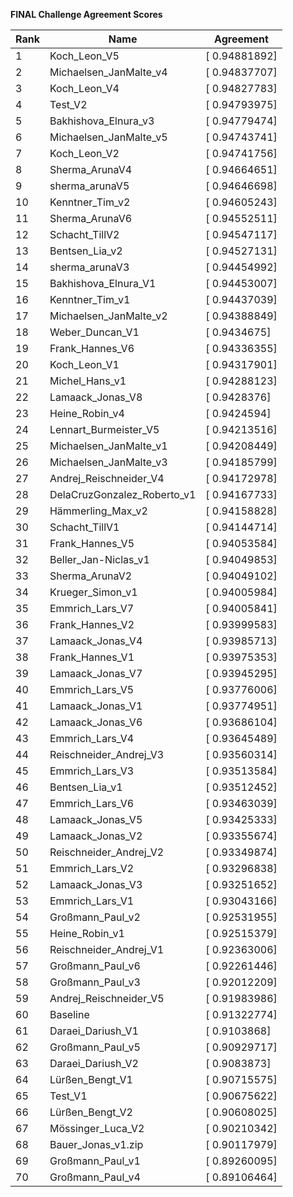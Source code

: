 **FINAL Challenge Agreement Scores**



|Rank|Name|Agreement|
|----|-----|---|
|1|Koch_Leon_V5|[ 0.94881892]|
|2|Michaelsen_JanMalte_v4|[ 0.94837707]|
|3|Koch_Leon_V4|[ 0.94827783]|
|4|Test_V2|[ 0.94793975]|
|5|Bakhishova_Elnura_v3|[ 0.94779474]|
|6|Michaelsen_JanMalte_v5|[ 0.94743741]|
|7|Koch_Leon_V2|[ 0.94741756]|
|8|Sherma_ArunaV4|[ 0.94664651]|
|9|sherma_arunaV5|[ 0.94646698]|
|10|Kenntner_Tim_v2|[ 0.94605243]|
|11|Sherma_ArunaV6|[ 0.94552511]|
|12|Schacht_TillV2|[ 0.94547117]|
|13|Bentsen_Lia_v2|[ 0.94527131]|
|14|sherma_arunaV3|[ 0.94454992]|
|15|Bakhishova_Elnura_V1|[ 0.94453007]|
|16|Kenntner_Tim_v1|[ 0.94437039]|
|17|Michaelsen_JanMalte_v2|[ 0.94388849]|
|18|Weber_Duncan_V1|[ 0.9434675]|
|19|Frank_Hannes_V6|[ 0.94336355]|
|20|Koch_Leon_V1|[ 0.94317901]|
|21|Michel_Hans_v1|[ 0.94288123]|
|22|Lamaack_Jonas_V8|[ 0.9428376]|
|23|Heine_Robin_v4|[ 0.9424594]|
|24|Lennart_Burmeister_V5|[ 0.94213516]|
|25|Michaelsen_JanMalte_v1|[ 0.94208449]|
|26|Michaelsen_JanMalte_v3|[ 0.94185799]|
|27|Andrej_Reischneider_V4|[ 0.94172978]|
|28|DelaCruzGonzalez_Roberto_v1|[ 0.94167733]|
|29|Hämmerling_Max_v2|[ 0.94158828]|
|30|Schacht_TillV1|[ 0.94144714]|
|31|Frank_Hannes_V5|[ 0.94053584]|
|32|Beller_Jan-Niclas_v1|[ 0.94049853]|
|33|Sherma_ArunaV2|[ 0.94049102]|
|34|Krueger_Simon_v1|[ 0.94005984]|
|35|Emmrich_Lars_V7|[ 0.94005841]|
|36|Frank_Hannes_V2|[ 0.93999583]|
|37|Lamaack_Jonas_V4|[ 0.93985713]|
|38|Frank_Hannes_V1|[ 0.93975353]|
|39|Lamaack_Jonas_V7|[ 0.93945295]|
|40|Emmrich_Lars_V5|[ 0.93776006]|
|41|Lamaack_Jonas_V1|[ 0.93774951]|
|42|Lamaack_Jonas_V6|[ 0.93686104]|
|43|Emmrich_Lars_V4|[ 0.93645489]|
|44|Reischneider_Andrej_V3|[ 0.93560314]|
|45|Emmrich_Lars_V3|[ 0.93513584]|
|46|Bentsen_Lia_v1|[ 0.93512452]|
|47|Emmrich_Lars_V6|[ 0.93463039]|
|48|Lamaack_Jonas_V5|[ 0.93425333]|
|49|Lamaack_Jonas_V2|[ 0.93355674]|
|50|Reischneider_Andrej_V2|[ 0.93349874]|
|51|Emmrich_Lars_V2|[ 0.93296838]|
|52|Lamaack_Jonas_V3|[ 0.93251652]|
|53|Emmrich_Lars_V1|[ 0.93043166]|
|54|Großmann_Paul_v2|[ 0.92531955]|
|55|Heine_Robin_v1|[ 0.92515379]|
|56|Reischneider_Andrej_V1|[ 0.92363006]|
|57|Großmann_Paul_v6|[ 0.92261446]|
|58|Großmann_Paul_v3|[ 0.92012209]|
|59|Andrej_Reischneider_V5|[ 0.91983986]|
|60|Baseline|[ 0.91322774]|
|61|Daraei_Dariush_V1|[ 0.9103868]|
|62|Großmann_Paul_v5|[ 0.90929717]|
|63|Daraei_Dariush_V2|[ 0.9083873]|
|64|Lürßen_Bengt_V1|[ 0.90715575]|
|65|Test_V1|[ 0.90675622]|
|66|Lürßen_Bengt_V2|[ 0.90608025]|
|67|Mössinger_Luca_V2|[ 0.90210342]|
|68|Bauer_Jonas_v1.zip|[ 0.90117979]|
|69|Großmann_Paul_v1|[ 0.89260095]|
|70|Großmann_Paul_v4|[ 0.89106464]|
